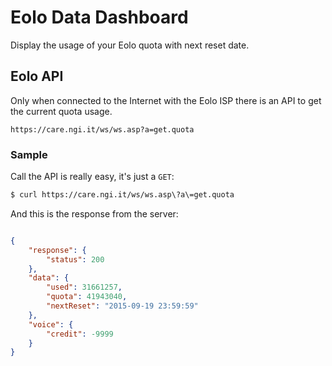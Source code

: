 # Eolo Data Dashboard

Display the usage of your Eolo quota with next reset date.

## Eolo API

Only when connected to the Internet with the Eolo ISP there is an API to get the current quota usage.

`https://care.ngi.it/ws/ws.asp?a=get.quota`


### Sample

Call the API is really easy, it's just a `GET`:

```bash
$ curl https://care.ngi.it/ws/ws.asp\?a\=get.quota
```

And this is the response from the server:

```json

{
    "response": {
        "status": 200
    },
    "data": {
        "used": 31661257,
        "quota": 41943040,
        "nextReset": "2015-09-19 23:59:59"
    },
    "voice": {
        "credit": -9999
    }
}

```
